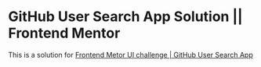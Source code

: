 # GitHub User Search App Solution || Frontend Mentor
This is a solution for [Frontend Metor UI challenge | GitHub User Search App](https://www.frontendmentor.io/challenges/github-user-search-app-Q09YOgaH6)